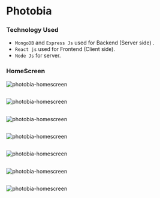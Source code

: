 # Photobia
### Technology Used
- `MongoDB` and `Express Js` used for Backend (Server side) . 
- `React js` used for Frontend (Client side).
- `Node Js` for server.

### HomeScreen
![photobia-homescreen](https://i.imgur.com/s6jzCUj.png)
##
![photobia-homescreen](https://imgur.com/T4O59mg)
##
![photobia-homescreen](https://i.imgur.com/s6jzCUj.png)
##
![photobia-homescreen](https://i.imgur.com/s6jzCUj.png)
##
![photobia-homescreen](https://i.imgur.com/s6jzCUj.png)
##
![photobia-homescreen](https://i.imgur.com/s6jzCUj.png)
##
![photobia-homescreen](https://i.imgur.com/s6jzCUj.png)
